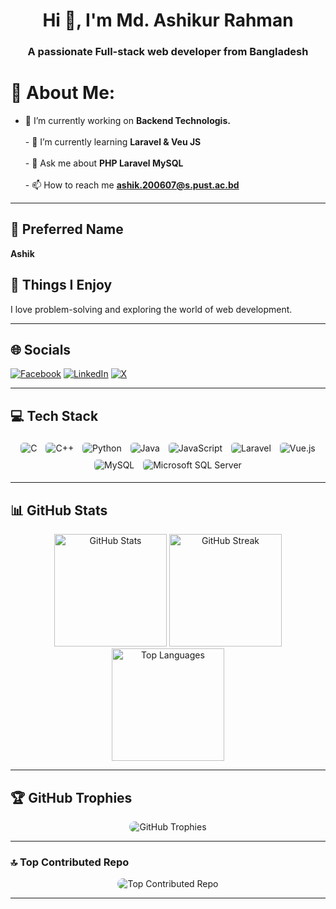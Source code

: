 <h1 align="center">Hi 👋, I'm Md. Ashikur Rahman</h1>
<h3 align="center">A passionate Full-stack web developer from Bangladesh</h3>

# 💫 About Me:
- 🔭 I’m currently working on **Backend Technologis.**<br><br>- 🌱 I’m currently learning **Laravel & Veu JS**<br><br>- 💬 Ask me about **PHP Laravel MySQL**<br><br>- 📫 How to reach me **ashik.200607@s.pust.ac.bd**

---

## 🎨 Preferred Name
**Ashik**

## 🤔 Things I Enjoy
I love problem-solving and exploring the world of web development.

---

## 🌐 Socials
[![Facebook](https://img.shields.io/badge/Facebook-%231877F2.svg?logo=Facebook&logoColor=white)](https://www.facebook.com/sopner.abir.58) 
[![LinkedIn](https://img.shields.io/badge/LinkedIn-%230077B5.svg?logo=linkedin&logoColor=white)](https://www.linkedin.com/in/md-ashikur-rahman-4789b6305/) 
[![X](https://img.shields.io/badge/X-black.svg?logo=X&logoColor=white)](https://x.com/200607M)


---

## 💻 Tech Stack
<div align="center">
  <img src="https://img.shields.io/badge/c-%2300599C.svg?style=for-the-badge&logo=c&logoColor=white" alt="C" style="border-radius: 5px; margin: 5px;" />
  <img src="https://img.shields.io/badge/c++-%2300599C.svg?style=for-the-badge&logo=c%2B%2B&logoColor=white" alt="C++" style="border-radius: 5px; margin: 5px;" />
  <img src="https://img.shields.io/badge/python-3670A0?style=for-the-badge&logo=python&logoColor=ffdd54" alt="Python" style="border-radius: 5px; margin: 5px;" />
  <img src="https://img.shields.io/badge/java-%23ED8B00.svg?style=for-the-badge&logo=openjdk&logoColor=white" alt="Java" style="border-radius: 5px; margin: 5px;" />
  <img src="https://img.shields.io/badge/javascript-%23323330.svg?style=for-the-badge&logo=javascript&logoColor=%23F7DF1E" alt="JavaScript" style="border-radius: 5px; margin: 5px;" />
  <img src="https://img.shields.io/badge/laravel-%23FF2D20.svg?style=for-the-badge&logo=laravel&logoColor=white" alt="Laravel" style="border-radius: 5px; margin: 5px;" />
  <img src="https://img.shields.io/badge/vue.js-%2335495e.svg?style=for-the-badge&logo=vuedotjs&logoColor=%234FC08D" alt="Vue.js" style="border-radius: 5px; margin: 5px;" />
  <img src="https://img.shields.io/badge/mysql-4479A1.svg?style=for-the-badge&logo=mysql&logoColor=white" alt="MySQL" style="border-radius: 5px; margin: 5px;" />
  <img src="https://img.shields.io/badge/Microsoft%20SQL%20Server-CC2927?style=for-the-badge&logo=microsoft%20sql%20server&logoColor=white" alt="Microsoft SQL Server" style="border-radius: 5px; margin: 5px;" />
</div>

---

## 📊 GitHub Stats
<div align="center">
  <img height="180em" src="https://github-readme-stats.vercel.app/api?username=Ashik-PUST-ICE&theme=radical&hide_border=false&include_all_commits=false&count_private=false" alt="GitHub Stats" />
  <img height="180em" src="https://github-readme-streak-stats.herokuapp.com/?user=Ashik-PUST-ICE&theme=radical&hide_border=false" alt="GitHub Streak" />
  <img height="180em" src="https://github-readme-stats.vercel.app/api/top-langs/?username=Ashik-PUST-ICE&theme=radical&hide_border=false&include_all_commits=false&count_private=false&layout=compact" alt="Top Languages" />
</div>

---

## 🏆 GitHub Trophies
<div align="center">
  <img src="https://github-profile-trophy.vercel.app/?username=Ashik-PUST-ICE&theme=radical&no-frame=false&no-bg=true&margin-w=4" alt="GitHub Trophies" style="border-radius: 10px;" />
</div>

---

### 🔝 Top Contributed Repo
<div align="center">
  <img src="https://github-contributor-stats.vercel.app/api?username=Ashik-PUST-ICE&limit=5&theme=radical&combine_all_yearly_contributions=true" alt="Top Contributed Repo" style="border-radius: 10px;" />
</div>

---



<!-- Proudly created with GPRM ( https://gprm.itsvg.in ) -->
